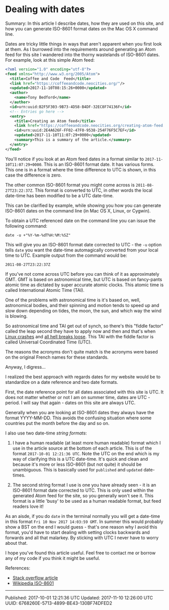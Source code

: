 # Dealing with dates

Summary: In this article I describe dates, how they are used on this
site, and how you can generate ISO-8601 format dates on the Mac OS X
command line.

Dates are tricky little things in ways that aren't apparent when you
first look at them. As I burrowed into the requirements around
generating an Atom feed for this site I wandered into the thorny
wastelands of ISO-8601 dates. For example, look at this simple Atom 
feed:

``` xml
<?xml version="1.0" encoding="utf-8"?>
<feed xmlns="http://www.w3.org/2005/Atom">
  <title>Coffee and Code  Feed</title>
  <link href="https://coffeeandcode.neocities.org/"/>
  <updated>2017-11-10T08:15:26+0000</updated>
  <author>
    <name>Tony Bedford</name>
  </author>
  <id>urn:uuid:B2F5F303-9B73-4D58-B4DF-32EC8F74136F</id>
  <!-- Entries go here -->
  <entry>
    <title>Creating an Atom feed</title>
    <link href="https://coffeeandcode.neocities.org/creating-atom-feed.html"/>
    <id>urn:uuid:2E4A626F-FF02-47F0-9538-254F76F5C7EF</id>
    <updated>2017-11-10T11:07:29+0000</updated>
    <summary>This is a summary of the article.</summary>
  </entry>
</feed>
```

You'll notice if you look at an Atom feed dates in a format similar
to `2017-11-10T11:07:29+0000`. This is an ISO-8601 format date. It has
various forms. This one is in a format where the time difference to 
UTC is shown, in this case the difference is zero. 

The other common ISO-8601 format you might come across is
`2011-08-27T23:22:37Z`. This format is converted to UTC, in other
words the local date-time has been modified to be a UTC date-time.

This can be clarified by example, while showing you how you can
generate ISO-8601 dates on the command line (in Mac OS X, Linux, or
Cygwin).

To obtain a UTC referenced date on the command line you can issue the
following command:

``` shell
date -u +"%Y-%m-%dT%H:%M:%SZ"
```

This will give you an ISO-8601 format date corrected to UTC - the `-u`
option tells `date` you want the date-time automagically converted
from your local time to UTC. Example output from the command would be:

``` shell
2011-08-27T23:22:37Z
```

If you've not come across UTC before you can think of it as
approximately GMT. GMT is based on astronomical time, but UTC is based
on fancy-pants atomic time as dictated by super accurate atomic
clocks. This atomic time is called International Atomic Time (TAI).

One of the problems with astronomical time is it's based on, well,
astronomical bodies, and their spinning and motion tends to speed up
and slow down depending on tides, the moon, the sun, and which way the
wind is blowing.

So astronomical time and TAI get out of synch, so there's this "fiddle
factor" called the leap second they have to apply now and then and
that's when [Linux crashes](https://access.redhat.com/articles/15145)
and [all hell breaks
loose](https://www.wired.com/2012/07/leap-second-glitch-explained/). This
TAI with the fiddle factor is called Universal Coordinated Time (UTC).

The reasons the acronyms don't quite match is the acronyms were based
on the original French names for these standards.

Anyway, I digress...

I realized the best approach with regards dates for my website would
be to standardize on a date reference and two date formats.

First, the date reference point for all dates associated with this
site is UTC. It does not matter whether or not I am on summer time,
dates are UTC - period. I will say that again - dates on this site are
always UTC.

Generally when you are looking at ISO-8601 dates they always have the
format YYYY-MM-DD. This avoids the confusing situation where some
countries put the month before the day and so on.

I also use two date-time _string formats_:

1. I have a human readable (at least more human readable) format which
I use in the article source at the bottom of each article. This is of
the format `2017-10-01 12:21:36 UTC`. Note the UTC on the end which is
my way of clarifying this is a UTC date-time. It's quick and clean and
because it's more or less ISO-8601 (but not quite) it should be
unambiguous. This is basically used for `published` and `updated`
date-times.

2. The second string format I use is one you have already seen - it is
an ISO-8601 format date corrected to UTC. This is only used within the
generated Atom feed for the site, so you generally won't see it. This
format is a little 'busy' to be used as a human readable format, but
feed readers love it!

As an aisde, if you do `date` in the terminal normally you will get a
date-time in this format `Fri 10 Nov 2017 14:03:59 GMT`. In summer
this would probably show a BST on the end I would guess - that's one
reason why I avoid this format, you'd have to start dealing with
setting clocks backwards and forwards and all that malarkey. By
sticking with UTC I never have to worry about that.

I hope you've found this article useful. Feel free to contact me or
borrow any of my code if you think it might be useful.

References:

* [Stack overflow article](https://stackoverflow.com/questions/7216358/date-command-on-os-x-doesnt-have-iso-8601-i-option#7216394)
* [Wikipedia ISO-8601](https://en.wikipedia.org/wiki/ISO_8601)

---

Published: 2017-10-01 12:21:36 UTC
Updated: 2017-11-10 12:26:00 UTC 
UUID: 6768260E-5713-4899-BE43-130BF74DFED2
